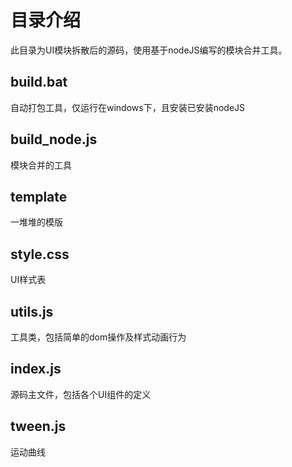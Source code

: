 # 目录介绍
此目录为UI模块拆散后的源码，使用基于nodeJS编写的模块合并工具。

## build.bat
自动打包工具，仅运行在windows下，且安装已安装nodeJS


## build_node.js
模块合并的工具

## template
一堆堆的模版

## style.css
UI样式表

## utils.js
工具类，包括简单的dom操作及样式动画行为

## index.js
源码主文件，包括各个UI组件的定义

## tween.js
运动曲线
